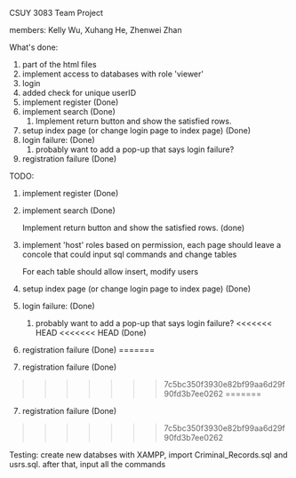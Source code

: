 CSUY 3083 Team Project

members: Kelly Wu, Xuhang He, Zhenwei Zhan

What's done: 

1. part of the html files 
2. implement access to databases with role 'viewer'
3. login
4. added check for unique userID
5. implement register (Done)
6. implement search (Done)
	1. Implement return button and show the satisfied rows.
7. setup index page (or change login page to index page) (Done)
8. login failure: (Done)
	1. probably want to add a pop-up that says login failure? 
9. registration failure (Done)

TODO:
1. implement register (Done)
2. implement search (Done)

	Implement return button and show the satisfied rows.
	(done)

4. implement 'host' roles
	based on permission, each page should leave a concole that could input sql commands and change tables

	For each table should allow insert, modify users

5. setup index page (or change login page to index page) (Done)
6. login failure: (Done)
	1. probably want to add a pop-up that says login failure? 
<<<<<<< HEAD
<<<<<<< HEAD
	(Done)
7. registration failure
	(Done)
=======
7. registration failure (Done)

>>>>>>> 7c5bc350f3930e82bf99aa6d29f90fd3b7ee0262
=======
7. registration failure (Done)

>>>>>>> 7c5bc350f3930e82bf99aa6d29f90fd3b7ee0262

Testing: 
create new databses with XAMPP, import Criminal_Records.sql and usrs.sql. 
after that, input all the commands
